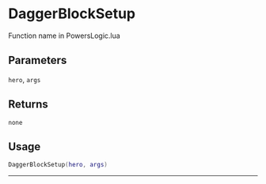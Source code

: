 # DaggerBlockSetup
Function name in PowersLogic.lua
## Parameters
`hero`, `args`
## Returns
`none`
## Usage
```lua
DaggerBlockSetup(hero, args)
```
---
